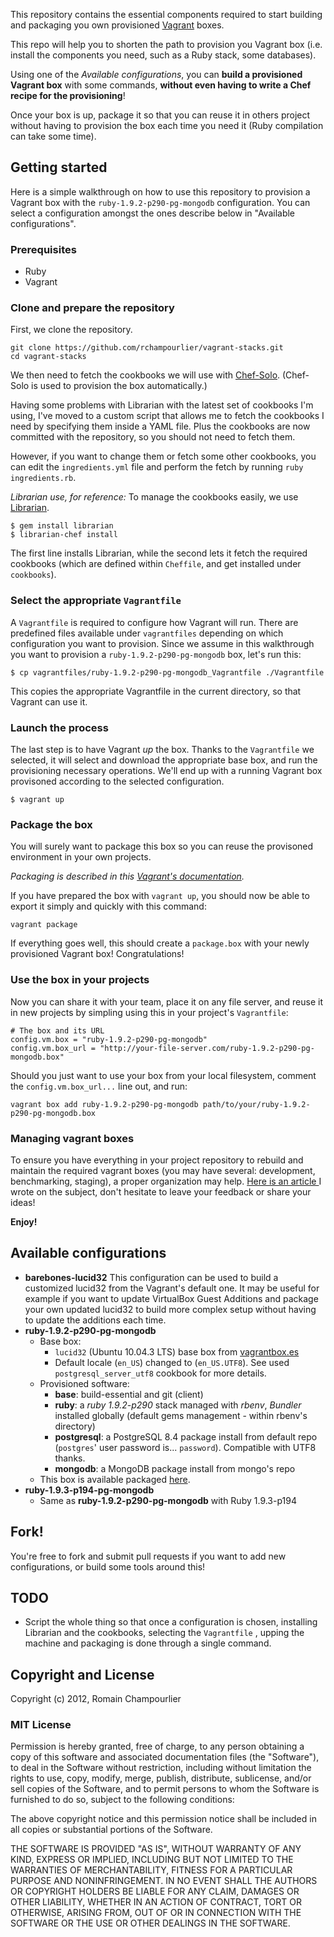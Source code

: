 This repository contains the essential components required to start building and packaging you own provisioned [Vagrant](http://www.vagrantup.com) boxes.

This repo will help you to shorten the path to provision you Vagrant box (i.e. install the components you need, such as a Ruby stack, some databases).

Using one of the *Available configurations*, you can **build a provisioned Vagrant box** with some commands, **without even having to write a Chef recipe for the provisioning**!

Once your box is up, package it so that you can reuse it in others project without having to provision the box each time you need it (Ruby compilation can take some time).

## Getting started

Here is a simple walkthrough on how to use this repository to provision a Vagrant box with the `ruby-1.9.2-p290-pg-mongodb` configuration. You can select a configuration amongst the ones describe below in "Available configurations".

### Prerequisites

- Ruby
- Vagrant

### Clone and prepare the repository

First, we clone the repository.

```
git clone https://github.com/rchampourlier/vagrant-stacks.git
cd vagrant-stacks
```

We then need to fetch the cookbooks we will use with [Chef-Solo](http://wiki.opscode.com/display/chef/Chef+Solo). (Chef-Solo is used to provision the box automatically.)

Having some problems with Librarian with the latest set of cookbooks I'm using, I've moved to a custom script that allows me to fetch the cookbooks I need by specifying them inside a YAML file. Plus the cookbooks are now committed with the repository, so you should not need to fetch them.

However, if you want to change them or fetch some other cookbooks, you can edit the `ingredients.yml` file and perform the fetch by running `ruby ingredients.rb`.

_Librarian use, for reference:_
To manage the cookbooks easily, we use [Librarian](https://github.com/applicationsonline/librarian).

```
$ gem install librarian
$ librarian-chef install
```

The first line installs Librarian, while the second lets it fetch the required cookbooks (which are defined within `Cheffile`, and get installed under `cookbooks`).

### Select the appropriate `Vagrantfile`

A `Vagrantfile` is required to configure how Vagrant will run. There are predefined files available under `vagrantfiles` depending on which configuration you want to provision. Since we assume in this walkthrough you want to provision a `ruby-1.9.2-p290-pg-mongodb` box, let's run this:

```
$ cp vagrantfiles/ruby-1.9.2-p290-pg-mongodb_Vagrantfile ./Vagrantfile
```

This copies the appropriate Vagrantfile in the current directory, so that Vagrant can use it.

### Launch the process

The last step is to have Vagrant *up* the box. Thanks to the `Vagrantfile` we selected, it will select and download the appropriate base box, and run the provisioning necessary operations. We'll end up with a running Vagrant box provisoned according to the selected configuration.

```
$ vagrant up
```

### Package the box

You will surely want to package this box so you can reuse the provisoned environment in your own projects.

*Packaging is described in this [Vagrant's documentation](http://vagrantup.com/docs/getting-started/packaging.html).*

If you have prepared the box with `vagrant up`, you should now be able to export it simply and quickly with this command:

```
vagrant package
```

If everything goes well, this should create a `package.box` with your newly provisioned Vagrant box! Congratulations!

### Use the box in your projects

Now you can share it with your team, place it on any file server, and reuse it in new projects by simpling using this in your project's `Vagrantfile`:

```
# The box and its URL
config.vm.box = "ruby-1.9.2-p290-pg-mongodb"
config.vm.box_url = "http://your-file-server.com/ruby-1.9.2-p290-pg-mongodb.box"
```

Should you just want to use your box from your local filesystem, comment the `config.vm.box_url...` line out, and run:

```
vagrant box add ruby-1.9.2-p290-pg-mongodb path/to/your/ruby-1.9.2-p290-pg-mongodb.box
```

### Managing vagrant boxes

To ensure you have everything in your project repository to rebuild and maintain the required vagrant boxes (you may have several: development, benchmarking, staging), a proper organization may help. [Here is an article ](http://www.softr.li/blog/2012/05/19/organization-for-provisioning-your-environments-from-dev-to-prod-with-chef/) I wrote on the subject, don't hesitate to leave your feedback or share your ideas!

**Enjoy!**

## Available configurations

* **barebones-lucid32**
  This configuration can be used to build a customized lucid32 from the Vagrant's default one. It may be useful for example if you want to update VirtualBox Guest Additions and package your own updated lucid32 to build more complex setup without having to update the additions each time.
* **ruby-1.9.2-p290-pg-mongodb**
  * Base box:
    * `lucid32` (Ubuntu 10.04.3 LTS) base box from [vagrantbox.es](http://vagrantbox.es)
    * Default locale (`en_US`) changed to (`en_US.UTF8`). See used `postgresql_server_utf8` cookbook for more details.
  * Provisioned software:
	  * **base**: build-essential and git (client)
	  * **ruby**: a *ruby 1.9.2-p290* stack managed with *rbenv*, *Bundler* installed globally (default gems management - within rbenv's directory)
	  * **postgresql**: a PostgreSQL 8.4 package install from default repo (`postgres`' user password is... `password`). Compatible with UTF8 thanks.
	  * **mongodb**: a MongoDB package install from mongo's repo
  * This box is available packaged [here](http://cdn.hubic.me/L9COgfNnGDQB/ruby-1.9.2-p290-pg-mongodb.box).
* **ruby-1.9.3-p194-pg-mongodb**
  * Same as **ruby-1.9.2-p290-pg-mongodb** with Ruby 1.9.3-p194

## Fork!

You're free to fork and submit pull requests if you want to add new configurations, or build some tools around this!

## TODO

* Script the whole thing so that once a configuration is chosen, installing Librarian and the cookbooks, selecting the `Vagrantfile` , upping the machine and packaging is done through a single command.

## Copyright and License

Copyright (c) 2012, Romain Champourlier

### MIT License

Permission is hereby granted, free of charge, to any person obtaining a copy of this software and associated documentation files (the "Software"), to deal in the Software without restriction, including without limitation the rights to use, copy, modify, merge, publish, distribute, sublicense, and/or sell copies of the Software, and to permit persons to whom the Software is furnished to do so, subject to the following conditions:

The above copyright notice and this permission notice shall be included in all copies or substantial portions of the Software.

THE SOFTWARE IS PROVIDED "AS IS", WITHOUT WARRANTY OF ANY KIND, EXPRESS OR IMPLIED, INCLUDING BUT NOT LIMITED TO THE WARRANTIES OF MERCHANTABILITY, FITNESS FOR A PARTICULAR PURPOSE AND NONINFRINGEMENT. IN NO EVENT SHALL THE AUTHORS OR COPYRIGHT HOLDERS BE LIABLE FOR ANY CLAIM, DAMAGES OR OTHER LIABILITY, WHETHER IN AN ACTION OF CONTRACT, TORT OR OTHERWISE, ARISING FROM, OUT OF OR IN CONNECTION WITH THE SOFTWARE OR THE USE OR OTHER DEALINGS IN THE SOFTWARE.